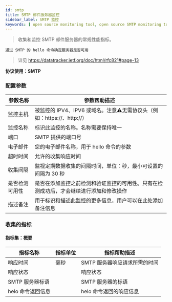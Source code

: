 ```yaml
---
id: smtp
title: SMTP 邮件服务器监控
sidebar_label: SMTP 监控
keywords: [ open source monitoring tool, open source SMTP monitoring tool, monitoring SMTP metrics ]
---
```


> 收集和监控 SMTP 邮件服务器的常规性能指标。

```text
通过 SMTP 的 hello 命令确定服务器是否可用
```

> 详见 https://datatracker.ietf.org/doc/html/rfc821#page-13

**协议使用：SMTP**

### 配置参数

|  参数名称   |                      参数帮助描述                       |
|---------|---------------------------------------------------|
| 监控主机    | 被监控的 IPV4、IPV6 或域名。注意⚠️无需协议头（例如：https://、http://） |
| 监控名称    | 标识此监控的名称。名称需要保持唯一                                 |
| 端口      | SMTP 提供的端口号                                       |
| 电子邮件    | 您的电子邮件名称，用于 hello 命令的参数                           |
| 超时时间    | 允许的收集响应时间                                         |
| 收集间隔    | 监视定期数据收集的间隔时间，单位：秒，最小可设置的间隔为 30 秒                 |
| 是否检测可用性 | 是否在添加监控之前检测和验证监控的可用性。只有在检测成功后，才会继续进行添加和修改操作       |
| 描述备注    | 用于标识和描述此监控的更多信息，用户可以在此处添加备注信息                     |

### 收集的指标

#### 指标集：概要

|    指标名称     | 指标单位 |      指标帮助描述       |
|-------------|------|-------------------|
| 响应时间        | 毫秒   | SMTP 服务器响应请求所需的时间 |
| 响应状态        |      | 响应状态              |
| SMTP 服务器标语  |      | SMTP 服务器的标语       |
| helo 命令返回信息 |      | helo 命令返回的响应信息    |

